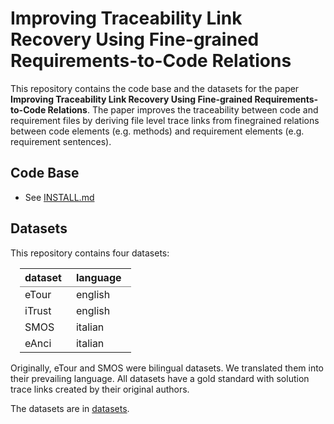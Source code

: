 # Improving Traceability Link Recovery Using Fine-grained Requirements-to-Code Relations

This repository contains the code base and the datasets for the paper **Improving Traceability Link Recovery Using Fine-grained Requirements-to-Code Relations**. The paper improves the traceability between code and requirement files by deriving file level trace links from finegrained relations between code elements (e.g. methods) and requirement elements (e.g. requirement sentences). 

## Code Base
* See [INSTALL.md](./INSTALL.md#Running-the-code)


## Datasets

This repository contains four datasets:

<table style="border-collapse: collapse; margin-left:15px; ">
    <tr style="border-bottom: 1px solid gray">
        <th style="padding-right:15px">dataset</th><th style="padding-right:15px">language</th>
    </tr>
    <tr><td>eTour</td><td>english</td></tr>
    <tr><td>iTrust</td><td>english</td></tr>
    <tr><td>SMOS</td><td>italian</td></tr>
    <tr><td>eAnci</td><td>italian</td></tr>
</table>

Originally, eTour and SMOS were bilingual datasets. We translated them into their prevailing language. All datasets have a gold standard with solution trace links created by their original authors.

The datasets are in [datasets](./datasets/).